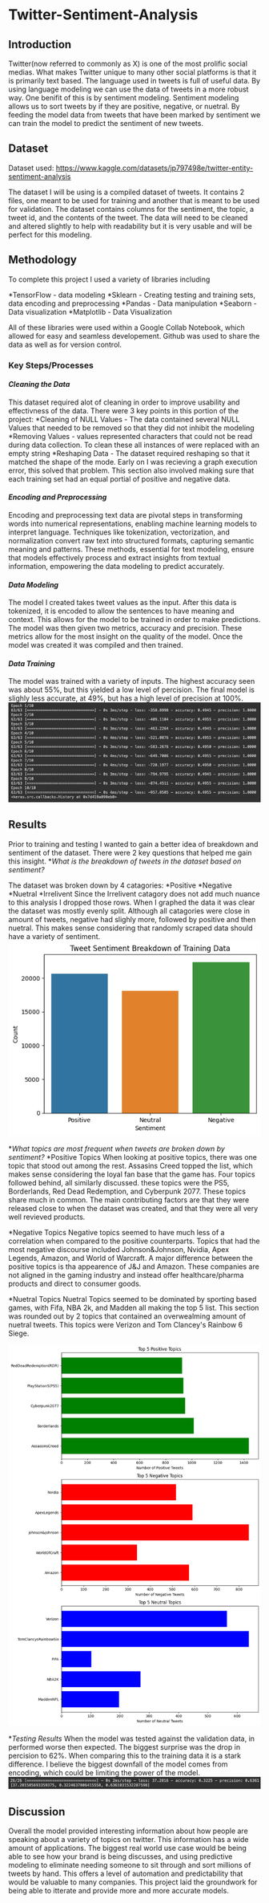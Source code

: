 # Twitter-Sentiment-Analysis
## Introduction
Twitter(now referred to commonly as X) is one of the most prolific social medias. What makes Twitter unique to many other social platforms is that it is primarily text based. The language used in tweets is full of useful data. 
By using language modeling we can use the data of tweets in a more robust way. One benifit of this is by sentiment modeling. Sentiment modeling allows us to sort tweets by if they are positive, negative, or nuetral. By feeding the model data from tweets that have been marked by sentiment we can train the model to predict the sentiment of new tweets.

## Dataset
Dataset used: https://www.kaggle.com/datasets/jp797498e/twitter-entity-sentiment-analysis

The dataset I will be using is a compiled dataset of tweets. It contains 2 files, one meant to be used for training and another that is meant to be used for validation. The dataset contains columns for the sentiment, the topic, a tweet id, and the contents of the tweet. The data will need to be cleaned and altered slightly to help with readability but it is very usable and will be perfect for this modeling.

## Methodology
To complete this project I used a variety of libraries including

*TensorFlow - data modeling
*Sklearn - Creating testing and training sets, data encoding and preprocessing
*Pandas - Data manipulation
*Seaborn - Data visualization
*Matplotlib - Data Visualization

All of these libraries were used within a Google Collab Notebook, which allowed for easy and seamless developement. Github was used to share the data as well as for version control.

### Key Steps/Processes

#### *Cleaning the Data*
This dataset required alot of cleaning in order to improve usability and effectivness of the data. There were 3 key points in this portion of the project:
*Cleaning of NULL Values - The data contained several NULL Values that needed to be removed so that they did not inhibit the modeling
*Removing <unk> Values - <unk> values represented characters that could not be read during data collection. To clean these all instances of <unk> were replaced with an empty string
*Reshaping Data - The dataset required reshaping so that it matched the shape of the mode. Early on I was recieving a graph execution error, this solved that problem. This section also involved making sure that each training set had an equal portial of positive and negative data.

#### *Encoding and Preprocessing*
Encoding and preprocessing text data are pivotal steps in transforming words into numerical representations, enabling machine learning models to interpret language. Techniques like tokenization, vectorization, and normalization convert raw text into structured formats, capturing semantic meaning and patterns. These methods, essential for text modeling, ensure that models effectively process and extract insights from textual information, empowering the data modeling to predict accurately.

#### *Data Modeling*
The model I created takes tweet values as the input. After this data is tokenized, it is encoded to allow the sentences to have meaning and context. This allows for the model to be trained in order to make predictions. The model was then given two metrics, accuracy and precision. These metrics allow for the most insight on the quality of the model. Once the model was created it was compiled and then trained.

#### *Data Training*
The model was trained with a variety of inputs. The highest accuracy seen was about 55%, but this yielded a low level of percision. The final model is slighly less accurate, at 49%, but has a high level of precision at 100%.  
![Alt Text](https://github.com/Mccuer/Twitter-Sentiment-Analysis/blob/main/graph/Model-Training-Data.png)

## Results
Prior to training and testing I wanted to gain a better idea of breakdown and sentiment of the dataset. There were 2 key questions that helped me gain this insight.
**What is the breakdown of tweets in the dataset based on sentiment?*

The dataset was broken down by 4 catagories:
*Positive
*Negative
*Nuetral
*Irrelivent
Since the Irrelivent catagory does not add much nuance to this analysis I dropped those rows. When I graphed the data it was clear the dataset was mostly evenly split. Although all catagories were close in amount of tweets, negative had slighly more, followed by positive and then nuetral. This makes sense considering that randomly scraped data should have a variety of sentiment. 
![Alt Text](https://github.com/Mccuer/Twitter-Sentiment-Analysis/blob/main/graph/Tweet_Sentiment_Breakdown_TrainingData.png)

**What topics are most frequent when tweets are broken down by sentiment?*
*Positive Topics
When looking at positive topics, there was one topic that stood out among the rest. Assasins Creed topped the list, which makes sense considering the loyal fan base that the game has. Four topics followed behind, all similarly discussed. these topics were the PS5, Borderlands, Red Dead Redemption, and Cyberpunk 2077. These topics share much in common. The main contributing factors are that they were released close to when the dataset was created, and that they were all very well revieved products.

*Negative Topics
Negative topics seemed to have much less of a correlation when compared to the positive counterparts. Topics that had the most negative discourse included Johnson&Johnson, Nvidia, Apex Legends, Amazon, and World of Warcraft. A major difference between the positive topics is tha appearence of J&J and Amazon. These companies are not aligned in the gaming industry and instead offer healthcare/pharma products and direct to consumer goods.

*Nuetral Topics
Nuetral Topics seemed to be dominated by sporting based games, with Fifa, NBA 2k, and Madden all making the top 5 list. This section was rounded out by 2 topics that contained an overwealming amount of nuetral tweets. This topics were Verizon and Tom Clancey's Rainbow 6 Siege.

![Alt Text](https://github.com/Mccuer/Twitter-Sentiment-Analysis/blob/main/graph/Topic-Breakdown-by-Sentiment.png)


**Testing Results*
When the model was tested against the validation data, in performed worse then expected. The biggest surprise was the drop in percision to 62%. When comparing this to the training data it is a stark difference. I believe the biggest downfall of the model comes from encoding, which could be limiting the power of the model.
![Alt Text](https://github.com/Mccuer/Twitter-Sentiment-Analysis/blob/main/graph/Testing-Result.png)


## Discussion
Overall the model provided interesting information about how people are speaking about a variety of topics on twitter. This information has a wide amount of applications. The biggest real world use case would be being able to see how your brand is being discusses, and using predictive modeling to eliminate needing someone to sit through and sort millions of tweets by hand. This offers a level of automation and predictability that would be valuable to many companies. This project laid the groundwork for being able to itterate and provide more and more accurate models.
